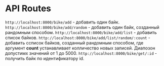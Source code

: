 API Routes
========

`http://localhost:8000/bike/add` - добавить один байк.
`http://localhost:8000/bike/add/random` - добавить один байк, созданный рандомным способом.
`http://localhost:8000/bike/add/list` - добавить список байков.
`http://localhost:8000/bike/add/list/random/:count` - добавить cсписок байков, созданный рандомным способом, где аргумент **count** устанавливает колличество новых записей. Диапозон допустимх значений от 1 до 5000.
`http://localhost:8000/bike/get/:id` - получить байк по идентификатору id.